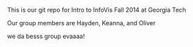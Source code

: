 This is our git repo for Intro to InfoVis Fall 2014 at Georgia Tech

Our group members are Hayden, Keanna, and Oliver

we da besss group evaaaa!
